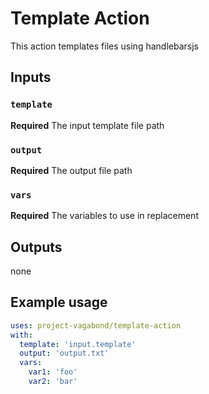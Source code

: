 # Template Action

This action templates files using handlebarsjs

## Inputs

### `template`

**Required** The input template file path

### `output`

**Required** The output file path

### `vars`

**Required** The variables to use in replacement

## Outputs

none

## Example usage

```yaml
uses: project-vagabond/template-action
with:
  template: 'input.template'
  output: 'output.txt'
  vars:
    var1: 'foo'
    var2: 'bar'
```
